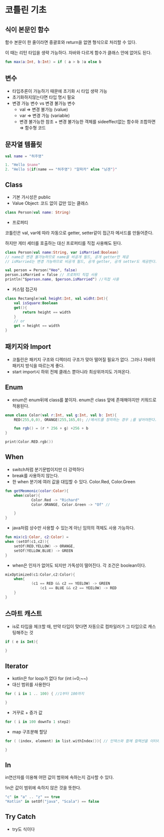 # 코틀린 기초

## 식이 본문인 함수

함수 본문이 한 줄이라면 중괄호와 return을 없앤 형식으로 처리할 수 있다.

이 때는 리턴 타입을 생략 가능하다. 자바와 다르게 함수가 클래스 안에 없어도 된다.

```kotlin
fun max(a:Int, b:Int) = if ( a > b )a else b 
```

## 변수

* 타입추론이 가능하기 때문에 초기화 시 타입 생략 가능
* 초기화하지않는다면 타입 명시 필요
* 변경 가능 변수 vs 변경 불가능 변수
  * val ⇒ 변경 불가능 (value)
  * var ⇒ 변경 가능 (variable)
  * 변경 불가능한 참조 + 변경 불가능한 객체를 sideeffect없는 함수와 조합하면 ⇒ 함수형 코드

##

## 문자열 템플릿

```kotlin
val name = "허주영"

1. "Hello $name"
2. "Hello ${if(name == "허주영") "알파카" else "닝겐"}"

```

## Class

* 기본 가시성은 public
* Value Object: 코드 없이 값만 있는 클래스

```kotlin
class Person(val name: String)
```

* 프로퍼티

코틀린은 val, var에 따라 자동으로 getter, setter같이 접근자 메서드를 만들어준다.

하지만 게터 세터를 호출하는 대신 프로퍼티를 직접 사용해도 된다.

```kotlin
class Person(val name:String, var isMarried:Boolean) 
// name은 변경 불가능하므로 name을 비공개 필드, 공개 getter만 제공
// isMarried는 변경 가능하므로 비공개 필드, 공개 getter, 공개 setter도 제공한다. 

val person = Person("Heo", false)
person.isMarried = false // 프로퍼티 직접 사용 
println("$person.name, $person.isMarried") //직접 사용 

```

* 커스텀 접근자

```kotlin
class Rectangle(val height:Int, val widht:Int){
	val isSquare:Boolean 
	get(){
		return height == width
	}
	// or 
	get = height == width
}
```

## 패키지와 Import

* 코틀린은 패키지 구조와 디렉터리 구조가 맞아 떨어질 필요가 없다. 그러나 자바의 패키지 방식을 따르는게 좋다.
* start import시 하위 전체 클래스 뿐아니라 최상위까지도 가져온다.

##

## Enum

* enum은 enum뒤에 class를 붙이자. enum은 class 앞에 존재해야지만 키워드로 적용된다.

```kotlin
enum class Color(val r:Int, val g:Int, val b: Int){
	RED(255,0,0), ORANGE(255,165,0); //메서드를 정의하는 경우 ;를 넣어야한다.

	fun rgb() = (r * 256 + g) +256 + b
}

print(Color.RED.rgb())

```

## When

* switch처럼 분기문법이지만 더 강력하다
* break를 사용하지 않는다.
* 한 when 분기에 여러 값을 대입할 수 있다. Color.Red, Color.Green

```kotlin
fun getMeomonic(color:Color){
	when(color){
			Color.Red -> "Richard" 
			Color.ORANGE, Color.Green -> "Of" // 

	}
}
```

* java처럼 상수만 사용할 수 있는게 아닌 임의의 객체도 사용 가능하다.

```kotlin
fun mix(c1:Color, c2:Color) = 
when (setOf(c1,c2)){
	setOf(RED,YELLOW) -> ORANGE,
	setOf(YELLOW,BLUE) -> GREEN
}
```

* when은 인자가 없어도 되지만 가독성이 떨어진다. 각 조건은 boolean이다.

```kotlin
mixOptimized(c1:Color,c2:Color){
	when{
			(c1 == RED && c2 == YEELOW) -> GREEN
				(c1 == BLUE && c2 == YEELOW) -> RED		
	}
}

```

## 스마트 캐스트

* is로 타입을 체크할 때, 만약 타입이 맞다면 자동으로 컴파일러가 그 타입으로 캐스팅해주는 것

```kotlin
if ( e is Int){
	
}
```

## Iterator

* kotlin은 for loop가 없다 for (int i=0;\~\~)
* 대신 범위를 사용한다

```kotlin
for ( i in 1 .. 100) { //1부터 100까지 

}
```

* 거꾸로 + 증가 값

```kotlin
for ( i in 100 downTo 1 step2)
```

* map 구조분해 할당

```kotlin
for ( (index, element) in list.withIndex()){ // 인덱스와 함께 컬렉션을 이터레이션한다.

}
```

## In

in연산자를 이용해 어떤 값이 범위에 속하는지 검사할 수 있다.

!in은 값이 범위에 속하지 않은 것을 뜻한다.

```kotlin
"c" in "a" .. "z" == true
"Kotlin" in setOf("java", "Scala") == false
```

## Try Catch

* try도 식이다
